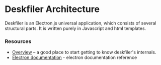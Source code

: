 # Deskfiler Architecture

Deskfiler is an Electron.js universal application, which consists of several structural parts.
It is written purely in Javascript and html templates.

### Resources

* [Overview](core-development/overview.md) – a good place to start getting to know deskfiler's internals.
* [Electron documentation](https://electronjs.org/docs) - electron documentation reference

